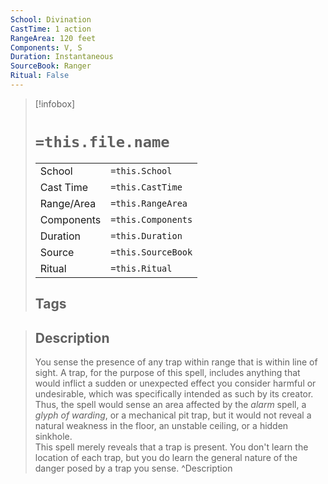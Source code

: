 ```yaml
---
School: Divination
CastTime: 1 action
RangeArea: 120 feet
Components: V, S
Duration: Instantaneous
SourceBook: Ranger
Ritual: False
---
```

> [!infobox]
>
> # `=this.file.name`
> |            |                    |
> | ---------- | ------------------ |
> | School     | `=this.School`     |
> | Cast Time  | `=this.CastTime`   |
> | Range/Area | `=this.RangeArea`  |
> | Components | `=this.Components` |
> | Duration   | `=this.Duration`   |
> | Source     | `=this.SourceBook` |
> | Ritual     | `=this.Ritual`     |
>## Tags
>

> ## Description
> You sense the presence of any trap within range that is within line of sight. A trap, for the purpose of this spell, includes anything that would inflict a sudden or unexpected effect you consider harmful or undesirable, which was specifically intended as such by its creator. Thus, the spell would sense an area affected by the <i>alarm</i> spell, a <i>glyph of warding</i>, or a mechanical pit trap, but it would not reveal a natural weakness in the floor, an unstable ceiling, or a hidden sinkhole.<br> This spell merely reveals that a trap is present. You don't learn the location of each trap, but you do learn the general nature of the danger posed by a trap you sense. 
> ^Description